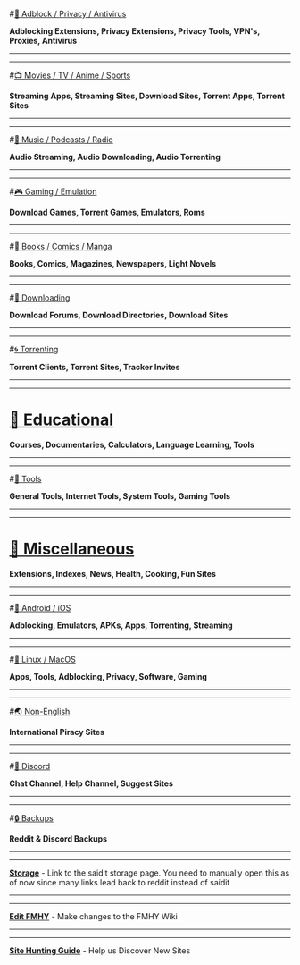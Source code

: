 #[📛 Adblock / Privacy / Antivirus](https://saidit.net/s/freemediaheckyeah/wiki/adblock-vpn-privacy)

**Adblocking Extensions, Privacy Extensions, Privacy Tools, VPN's, Proxies, Antivirus**

***
***

#[📺 Movies / TV / Anime / Sports](https://saidit.net/s/freemediaheckyeah/wiki/video)

**Streaming Apps, Streaming Sites, Download Sites, Torrent Apps, Torrent Sites**

***
***

#[🎵 Music / Podcasts / Radio](https://saidit.net/s/freemediaheckyeah/wiki/audio)

**Audio Streaming, Audio Downloading, Audio Torrenting**

***
***

#[🎮 Gaming / Emulation](https://saidit.net/s/freemediaheckyeah/wiki/games)

**Download Games, Torrent Games, Emulators, Roms**

***
***

#[📗 Books / Comics / Manga](https://saidit.net/s/freemediaheckyeah/wiki/reading)

**Books, Comics, Magazines, Newspapers, Light Novels**

***
***

#[💾 Downloading](https://saidit.net/s/freemediaheckyeah/wiki/download)

**Download Forums, Download Directories, Download Sites**

***
***

#[🌀 Torrenting](https://saidit.net/s/freemediaheckyeah/wiki/torrent)

**Torrent Clients, Torrent Sites, Tracker Invites**

***
***

# [🧠 Educational](https://saidit.net/s/freemediaheckyeah/wiki/edu)

**Courses, Documentaries, Calculators, Language Learning, Tools**

***
***

#[🔧 Tools](https://saidit.net/s/freemediaheckyeah/wiki/tools-misc)

**General Tools, Internet Tools, System Tools, Gaming Tools**

***
***

# [📂 Miscellaneous](https://saidit.net/s/freemediaheckyeah/wiki/misc)

**Extensions, Indexes, News, Health, Cooking, Fun Sites**

***
***

#[📱 Android / iOS](https://saidit.net/s/freemediaheckyeah/wiki/android)

**Adblocking, Emulators, APKs, Apps, Torrenting, Streaming**

***
***

#[🐧 Linux / MacOS](https://saidit.net/s/freemediaheckyeah/wiki/linux)

**Apps, Tools, Adblocking, Privacy, Software, Gaming**

***
***

#[🌏 Non-English](https://saidit.net/s/freemediaheckyeah/wiki/non-eng)

**International Piracy Sites** 

***
***

#[💬 Discord](https://discord.fmhy.tk/)

**Chat Channel, Help Channel, Suggest Sites**

***
***

#[🔒 Backups](https://saidit.net/s/freemediaheckyeah/wiki/backups)

**Reddit & Discord Backups**

***
***

**[Storage](https://saidit.net/s/freemediaheckyeah/wiki/storage)** - Link to the saidit storage page. You need to manually open this as of now since many links lead back to reddit instead of saidit

***
***

**[Edit FMHY](https://rentry.co/FMHYedit)** - Make changes to the FMHY Wiki

***
***

**[Site Hunting Guide](https://www.reddit.com/r/FREEMEDIAHECKYEAH/wiki/find-new-sites)** - Help us Discover New Sites